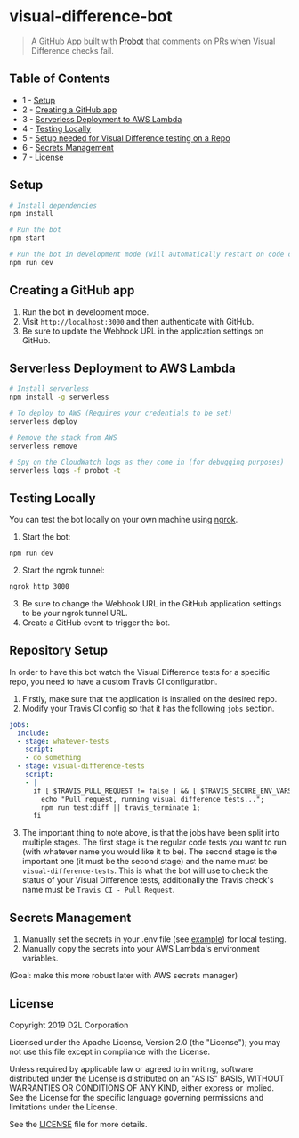 # visual-difference-bot

> A GitHub App built with [Probot](https://github.com/probot/probot) that comments on PRs when Visual Difference checks fail.

## Table of Contents
- 1 - [Setup](README.md/#setup)
- 2 - [Creating a GitHub app](README.md/#creating-a-github-app)
- 3 - [Serverless Deployment to AWS Lambda](README.md/#serverless-deployment-to-aws-lambda)
- 4 - [Testing Locally](README.md/#testing-locally)
- 5 - [Setup needed for Visual Difference testing on a Repo](README.md/#repository-setup)
- 6 - [Secrets Management](README.md/#secrets-management)
- 7 - [License](README.md/#license)

## Setup

```sh
# Install dependencies
npm install

# Run the bot
npm start

# Run the bot in development mode (will automatically restart on code changes)
npm run dev
```

## Creating a GitHub app

1. Run the bot in development mode.
2. Visit `http://localhost:3000` and then authenticate with GitHub.
3. Be sure to update the Webhook URL in the application settings on GitHub.

## Serverless Deployment to AWS Lambda

```sh
# Install serverless
npm install -g serverless

# To deploy to AWS (Requires your credentials to be set)
serverless deploy

# Remove the stack from AWS
serverless remove

# Spy on the CloudWatch logs as they come in (for debugging purposes)
serverless logs -f probot -t
```

## Testing Locally
You can test the bot locally on your own machine using [ngrok](https://ngrok.com/).

1. Start the bot:
```sh
npm run dev
```
2. Start the ngrok tunnel:
```sh
ngrok http 3000
```
3. Be sure to change the Webhook URL in the GitHub application settings to be your ngrok tunnel URL.
4. Create a GitHub event to trigger the bot.

## Repository Setup

In order to have this bot watch the Visual Difference tests for a specific repo, you need to have a custom Travis CI configuration.

1. Firstly, make sure that the application is installed on the desired repo.
2. Modify your Travis CI config so that it has the following `jobs` section.
```yaml
jobs:
  include:
  - stage: whatever-tests
    script:
    - do something
  - stage: visual-difference-tests
    script:
    - |
      if [ $TRAVIS_PULL_REQUEST != false ] && [ $TRAVIS_SECURE_ENV_VARS == true ]; then
        echo "Pull request, running visual difference tests...";
        npm run test:diff || travis_terminate 1;
      fi
```
3. The important thing to note above, is that the jobs have been split into multiple stages. The first stage is the regular code tests you want to run (with whatever name you would like it to be). The second stage is the important one (it must be the second stage) and the name must be `visual-difference-tests`. This is what the bot will use to check the status of your Visual Difference tests, additionally the Travis check's name must be `Travis CI - Pull Request`.

## Secrets Management

1. Manually set the secrets in your .env file (see [example](.env.example)) for local testing.
2. Manually copy the secrets into your AWS Lambda's environment variables.

(Goal: make this more robust later with AWS secrets manager)

## License

Copyright 2019 D2L Corporation

Licensed under the Apache License, Version 2.0 (the "License");
you may not use this file except in compliance with the License.

Unless required by applicable law or agreed to in writing, software
distributed under the License is distributed on an "AS IS" BASIS,
WITHOUT WARRANTIES OR CONDITIONS OF ANY KIND, either express or implied.
See the License for the specific language governing permissions and
limitations under the License.

See the [LICENSE](LICENSE) file for more details.
